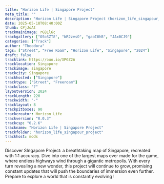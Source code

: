 ```yaml
---
title: "Horizon Life | Singapore Project"
meta_title: ""
description: "Horizon Life | Singapore Project (horizon_life_singapour_project) by Horizon Life"
date: 2025-05-18T08:40:00Z
thumb: CPjJoAt
trackmainimage: rGBLl6c
trackgallery: ["OSoSZT8", "bR2zvsO", "gaoI0hB", "JAx0CJ9"]
categories: ["Track"]
author: "Theodora"
tags: ["Street", "Free Roam", "Horizon Life", "Singapore", "2024"]
draft: false
tracklink: https://ouo.io/XPGZ2A
tracklocation: Singapore
trackimage: singapore
trackcity: Singapore
trackhosted: ["Singapore"]
tracktype: ["Street", "Freeroam"]
trackclass: "?" 
layoutversion: 2024
trackLength: 220
trackwidth: "-"
tracklayout: 8
trackpitboxes: 90
trackcreator: Horizon Life
trackversion: "0.0.3"
trackcsp: "0.2.6"
trackname: "Horizon Life | Singapore Project"
trackfolder: "horizon_life_singapour_project"
trackhost: mods
---
```


Discover SIngapore Project: a breathtaking map of Singapore, recreated with 1:1 accuracy. Dive into one of the largest maps ever made for the game, where endless highways wind through a gigantic metropolis. With every turn revealing a new wonder, this project will continue to grow, promising constant updates that will push the boundaries of immersion even further. Prepare to explore a world that is constantly evolving !